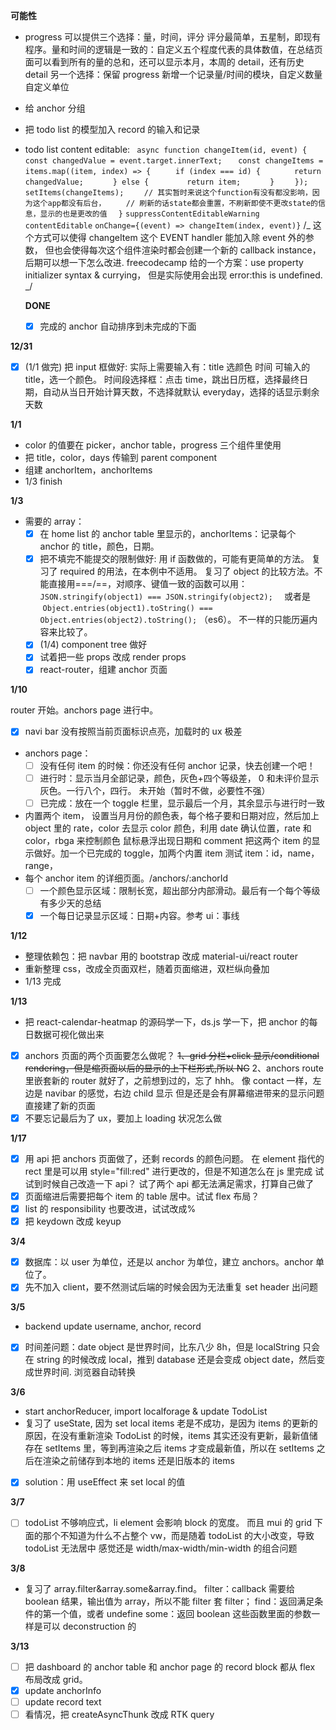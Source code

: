**可能性**

- progress 可以提供三个选择：量，时间，评分
  评分最简单，五星制，即现有程序。量和时间的逻辑是一致的：自定义五个程度代表的具体数值，在总结页面可以看到所有的量的总和，还可以显示本月，本周的 detail，还有历史 detail
  另一个选择：保留 progress 新增一个记录量/时间的模块，自定义数量 自定义单位
- 给 anchor 分组
- 把 todo list 的模型加入 record 的输入和记录
- todo list content editable:
  ` async function changeItem(id, event) {`
  `    const changedValue = event.target.innerText;`
  `   const changeItems = items.map((item, index) => {`
  `     if (index === id) {`
  `       return changedValue;`
  `      } else {`
  `        return item;`
  `      }`
  `    });`
  `    setItems(changeItems);`
  `    // 其实暂时来说这个function有没有都没影响，因为这个app都没有后台，`
  `    // 刷新的话state都会重置，不刷新即使不更改state的信息，显示的也是更改的值`
  `  }`
  `suppressContentEditableWarning`
  `contentEditable`
  `onChange={(event) => changeItem(index, event)}`
  /_ 这个方式可以使得 changeItem 这个 EVENT handler 能加入除 event 外的参数，
  但也会使得每次这个组件渲染时都会创建一个新的 callback instance，
  后期可以想一下怎么改进. freecodecamp 给的一个方案：use property
  initializer syntax & currying， 但是实际使用会出现 error:this is
  undefined. _/

  **DONE**

  - [x] 完成的 anchor 自动排序到未完成的下面

**12/31**

- [x] (1/1 做完) 把 input 框做好:
      实际上需要输入有：title 选颜色 时间
      可输入的 title，选一个颜色。
      时间段选择框：点击 time，跳出日历框，选择最终日期，自动从当日开始计算天数，不选择就默认 everyday，选择的话显示剩余天数

**1/1**

- color 的值要在 picker，anchor table，progress 三个组件里使用
- 把 title，color，days 传输到 parent component
- 组建 anchorItem，anchorItems
- 1/3 finish

**1/3**

- 需要的 array：
  - [x] 在 home list 的 anchor table 里显示的，anchorItems：记录每个 anchor 的 title，颜色，日期。
  - [x] 把不填完不能提交的限制做好:
        用 if 函数做的，可能有更简单的方法。
        复习了 required 的用法，在本例中不适用。
        复习了 object 的比较方法。不能直接用===/==，对顺序、键值一致的函数可以用：
        `JSON.stringify(object1) === JSON.stringify(object2);  `
        或者是  `Object.entries(object1).toString() === Object.entries(object2).toString();` （es6）。
        不一样的只能历遍内容来比较了。
  - [x] (1/4) component tree 做好
  - [x] 试着把一些 props 改成 render props
  - [x] react-router，组建 anchor 页面

**1/10**

router 开始。anchors page 进行中。

- [x] navi bar 没有按照当前页面标识点亮，加载时的 ux 极差
- anchors page：
  - [ ] 没有任何 item 的时候：你还没有任何 anchor 记录，快去创建一个吧！
  - [ ] 进行时：显示当月全部记录，颜色，灰色+四个等级差， 0 和未评价显示灰色。一行八个，四行。
        未开始（暂时不做，必要性不强）
  - [ ] 已完成：放在一个 toggle 栏里，显示最后一个月，其余显示与进行时一致
- 内置两个 item，
  设置当月月份的颜色表，每个格子要和日期对应，然后加上 object 里的 rate，color 去显示 color
  颜色，利用 date 确认位置，rate 和 color，rbga 来控制颜色
  鼠标悬浮出现日期和 comment
  把这两个 item 的显示做好。加一个已完成的 toggle，加两个内置 item 测试
  item：id，name，range，
- 每个 anchor item 的详细页面。/anchors/:anchorId
  - [ ] 一个颜色显示区域：限制长宽，超出部分内部滑动。最后有一个每个等级有多少天的总结
  - [x] 一个每日记录显示区域：日期+内容。参考 ui：事线

**1/12**

- 整理依赖包：把 navbar 用的 bootstrap 改成 material-ui/react router
- 重新整理 css，改成全页面双栏，随着页面缩进，双栏纵向叠加
- 1/13 完成

**1/13**

- 把 react-calendar-heatmap 的源码学一下，ds.js 学一下，把 anchor 的每日数据可视化做出来
- [x] anchors 页面的两个页面要怎么做呢？
      ~~1、grid 分栏+click 显示/conditional rendering，但是缩页面以后的显示的上下栏形式,所以 NG~~
      2、anchors route 里嵌套新的 router 就好了，之前想到过的，忘了 hhh。
      像 contact 一样，左边是 navibar 的感觉，右边 child 显示
      但是还是会有屏幕缩进带来的显示问题
      直接建了新的页面
- [x] 不要忘记最后为了 ux，要加上 loading 状况怎么做

**1/17**

- [x] 用 api 把 anchors 页面做了，还剩 records 的颜色问题。
      在 element 指代的 rect 里是可以用 style="fill:red" 进行更改的，但是不知道怎么在 js 里完成
      试试到时候自己改造一下 api？
      试了两个 api 都无法满足需求，打算自己做了
- [x] 页面缩进后需要把每个 item 的 table 居中。试试 flex 布局？
- [x] list 的 responsibility 也要改进，试试改成%
- [x] 把 keydown 改成 keyup

**3/4**

- [x] 数据库：以 user 为单位，还是以 anchor 为单位，建立 anchors。anchor 单位了。
- [x] 先不加入 client，要不然测试后端的时候会因为无法重复 set header 出问题

**3/5**

- backend update username, anchor, record
- [x] 时间差问题：date object 是世界时间，比东八少 8h，但是 localString 只会在 string 的时候改成 local，推到 database 还是会变成 object date，然后变成世界时间.
      浏览器自动转换

**3/6**

- start anchorReducer, import localforage & update TodoList
- 复习了 useState, 因为 set local items 老是不成功，是因为 items 的更新的原因，在没有重新渲染 TodoList 的时候，items 其实还没有更新，最新值储存在 setItems 里，等到再渲染之后 items 才变成最新值，所以在 setItems 之后在渲染之前储存到本地的 items 还是旧版本的 items
- [x] solution：用 useEffect 来 set local 的值

**3/7**

- [ ] todoList 不够响应式，li element 会影响 block 的宽度。
      而且 mui 的 grid 下面的那个不知道为什么不占整个 vw，而是随着 todoList 的大小改变，导致 todoList 无法居中
      感觉还是 width/max-width/min-width 的组合问题

**3/8**

- 复习了 array.filter&array.some&array.find。
  filter：callback 需要给 boolean 结果，输出值为 array，所以不能 filter 套 filter；
  find：返回满足条件的第一个值，或者 undefine
  some：返回 boolean
  这些函数里面的参数一样是可以 deconstruction 的

**3/13**

- [ ] 把 dashboard 的 anchor table 和 anchor page 的 record block 都从 flex 布局改成 grid。
- [x] update anchorInfo
- [ ] update record text
- [ ] 看情况，把 createAsyncThunk 改成 RTK query
